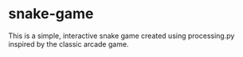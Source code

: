 # snake-game
This is a simple, interactive snake game created using processing.py inspired by the classic arcade game.
